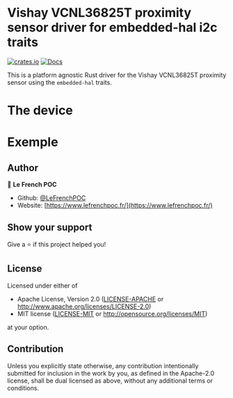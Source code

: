# Vishay VCNL36825T proximity sensor driver for embedded-hal i2c traits

[![crates.io](https://img.shields.io/crates/v/vcnl36825t-rs.svg)](https://crates.io/crates/vcnl36825t-rs)
[![Docs](https://docs.rs/vcnl36825t-rs/badge.svg)](https://docs.rs/vcnl36825t-rs)

This is a platform agnostic Rust driver for the Vishay VCNL36825T proximity sensor using the `embedded-hal` traits.


# The device

# Exemple

## Author

👤 **Le French POC**

* Github: [@LeFrenchPOC](https://github.com/LeFrenchPOC)
* Website: [https://www.lefrenchpoc.fr/](https://www.lefrenchpoc.fr/)

## Show your support

Give a ⭐️ if this project helped you!

## License

Licensed under either of

- Apache License, Version 2.0 ([LICENSE-APACHE](LICENSE-APACHE) or http://www.apache.org/licenses/LICENSE-2.0)
- MIT license ([LICENSE-MIT](LICENSE-MIT) or http://opensource.org/licenses/MIT)

at your option.

## Contribution

Unless you explicitly state otherwise, any contribution intentionally submitted
for inclusion in the work by you, as defined in the Apache-2.0 license, shall be
dual licensed as above, without any additional terms or conditions.